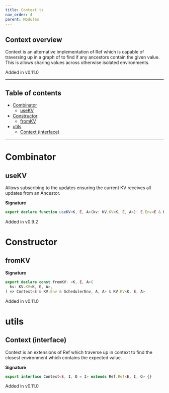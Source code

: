 ```yaml
---
title: Context.ts
nav_order: 4
parent: Modules
---
```


## Context overview

Context is an alternative implementation of Ref which is capable of traversing up in a graph of to
find if any ancestors contain the given value. This is allows sharing values across otherwise
isolated environments.

Added in v0.11.0

---

<h2 class="text-delta">Table of contents</h2>

- [Combinator](#combinator)
  - [useKV](#usekv)
- [Constructor](#constructor)
  - [fromKV](#fromkv)
- [utils](#utils)
  - [Context (interface)](#context-interface)

---

# Combinator

## useKV

Allows subscribing to the updates ensuring the current KV receives all updates from an Ancestor.

**Signature**

```ts
export declare function useKV<K, E, A>(kv: KV.KV<K, E, A>): E.Env<E & KV.Env & SchedulerEnv, A>
```

Added in v0.9.2

# Constructor

## fromKV

**Signature**

```ts
export declare const fromKV: <K, E, A>(
  kv: KV.KV<K, E, A>,
) => Context<E & KV.Env & SchedulerEnv, A, A> & KV.KV<K, E, A>
```

Added in v0.11.0

# utils

## Context (interface)

Context is an extensions of Ref which traverse up in context to find the closest environment which
contains the expected value.

**Signature**

```ts
export interface Context<E, I, O = I> extends Ref.Ref<E, I, O> {}
```

Added in v0.11.0
